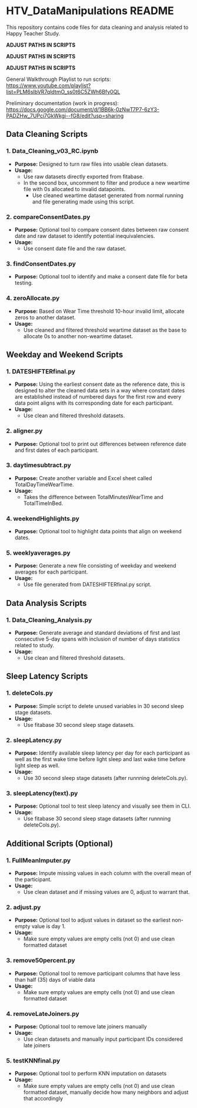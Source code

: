 # HTV_DataManipulations README

This repository contains code files for data cleaning and analysis related to Happy Teacher Study.

**ADJUST PATHS IN SCRIPTS**

**ADJUST PATHS IN SCRIPTS**

**ADJUST PATHS IN SCRIPTS**


General Walkthrough Playlist to run scripts:
https://www.youtube.com/playlist?list=PLM6sIbVR7qldtmO_ss0t6C5ZWh6Bfy0QL

Preliminary documentation (work in progress): https://docs.google.com/document/d/1BB6k-0zNwT7P7-6zY3-PADZHw_7UPci7GkWkgi--fG8/edit?usp=sharing

## Data Cleaning Scripts

### 1. Data_Cleaning_v03_RC.ipynb

- **Purpose:** Designed to turn raw files into usable clean datasets.
- **Usage:**
  - Use raw datasets directly exported from fitabase.
  - In the second box, uncomment to filter and produce a new weartime file with 0s allocated to invalid datapoints. 
    - Use cleaned weartime dataset generated from normal running and file generating made using this script.

### 2. compareConsentDates.py

- **Purpose:** Optional tool to compare consent dates between raw consent date and raw dataset to identify potential inequivalencies.
- **Usage:**
  - Use consent date file and the raw dataset.

### 3. findConsentDates.py

- **Purpose:** Optional tool to identify and make a consent date file for beta testing.

### 4. zeroAllocate.py

- **Purpose:** Based on Wear Time threshold 10-hour invalid limit, allocate zeros to another dataset.
- **Usage:**
  - Use cleaned and filtered threshold weartime dataset as the base to allocate 0s to another non-weartime dataset.

## Weekday and Weekend Scripts

### 1. DATESHIFTERfinal.py

- **Purpose:** Using the earliest consent date as the reference date, this is designed to alter the cleaned data sets in a way where constant dates are established instead of numbered days for the first row and every data point aligns with its corresponding date for each participant.
- **Usage:**
  - Use clean and filtered threshold datasets.

### 2. aligner.py

- **Purpose:** Optional tool to print out differences between reference date and first dates of each participant.

### 3. daytimesubtract.py

- **Purpose:** Create another variable and Excel sheet called TotalDayTimeWearTime.
- **Usage:**
  - Takes the difference between TotalMinutesWearTime and TotalTimeInBed.

### 4. weekendHighlights.py

- **Purpose:** Optional tool to highlight data points that align on weekend dates.

### 5. weeklyaverages.py

- **Purpose:** Generate a new file consisting of weekday and weekend averages for each participant.
- **Usage:**
  - Use file generated from DATESHIFTERfinal.py script.

## Data Analysis Scripts

### 1. Data_Cleaning_Analysis.py

- **Purpose:** Generate average and standard deviations of first and last consecutive 5-day spans with inclusion of number of days statistics related to study.
- **Usage:**
  - Use clean and filtered threshold datasets.

## Sleep Latency Scripts

### 1. deleteCols.py

- **Purpose:** Simple script to delete unused variables in 30 second sleep stage datasets.
- **Usage:**
  - Use fitabase 30 second sleep stage datasets.

### 2. sleepLatency.py

- **Purpose:** Identify available sleep latency per day for each participant as well as the first wake time before light sleep and last wake time before light sleep as well.
- **Usage:**
  - Use 30 second sleep stage datasets (after runnning deleteCols.py).
 
### 3. sleepLatency(text).py

- **Purpose:** Optional tool to test sleep latency and visually see them in CLI.
- **Usage:**
  - Use fitabase 30 second sleep stage datasets (after runnning deleteCols.py).

 
  
## Additional Scripts (Optional)

### 1. FullMeanImputer.py

- **Purpose:** Impute missing values in each column with the overall mean of the participant.
- **Usage:**
  - Use clean dataset and if missing values are 0, adjust to warrant that.
 
### 2. adjust.py
- **Purpose:** Optional tool to adjust values in dataset so the earliest non-empty value is day 1.
- **Usage:**
  - Make sure empty values are empty cells (not 0) and use clean formatted dataset

### 3. remove50percent.py
- **Purpose:** Optional tool to remove participant columns that have less than half (35) days of viable data
- **Usage:**
  - Make sure empty values are empty cells (not 0) and use clean formatted dataset

 ### 4. removeLateJoiners.py
- **Purpose:** Optional tool to remove late joiners manually
- **Usage:**
  - Use clean datasets and manually input participant IDs considered late joiners

### 5. testKNNfinal.py
- **Purpose:** Optional tool to perform KNN imputation on datasets
- **Usage:**
  - Make sure empty values are empty cells (not 0) and use clean formatted dataset, manually decide how many neighbors and adjust that accordingly
  
